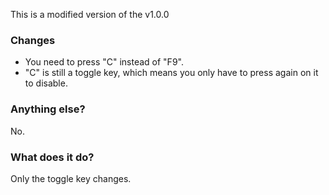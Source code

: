 This is a modified version of the v1.0.0


### Changes

- You need to press "C" instead of "F9".
- "C" is still a toggle key, which means you only have to press again on it to disable.

### Anything else?

No.

### What does it do?

Only the toggle key changes.
